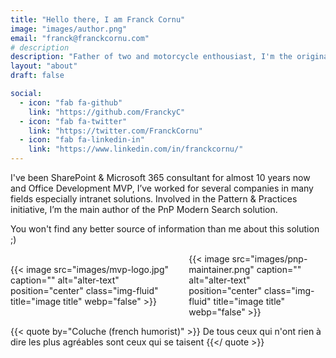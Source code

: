 ```yaml
---
title: "Hello there, I am Franck Cornu"
image: "images/author.png"
email: "franck@franckcornu.com"
# description
description: "Father of two and motorcycle enthousiast, I'm the original author of the 'PnP Modern Search' open source solution for SharePoint Online."
layout: "about"
draft: false

social:
  - icon: "fab fa-github"
    link: "https://github.com/FranckyC"
  - icon: "fab fa-twitter"
    link: "https://twitter.com/FranckCornu"
  - icon: "fab fa-linkedin-in"
    link: "https://www.linkedin.com/in/franckcornu/"
---
```


I've been SharePoint & Microsoft 365 consultant for almost 10 years now and Office Development MVP, I’ve worked for several companies in many fields especially intranet solutions. Involved in the Pattern & Practices initiative, I’m the main author of the PnP Modern Search solution.

You won't find any better source of information than me about this solution ;)

<div style="display:flex;justify-content:space-around;align-items:center">
  <div style="width:300px">
    {{< image src="images/mvp-logo.jpg" caption="" alt="alter-text" position="center" class="img-fluid" title="image title"  webp="false" >}}
  </div>
  <div style="width:230px">
    {{< image src="images/pnp-maintainer.png" caption="" alt="alter-text"  position="center" class="img-fluid" title="image title"  webp="false" >}}
  </div>
</div>
                
{{< quote by="Coluche (french humorist)" >}}
De tous ceux qui n'ont rien à dire les plus agréables sont ceux qui se taisent
{{</ quote >}}